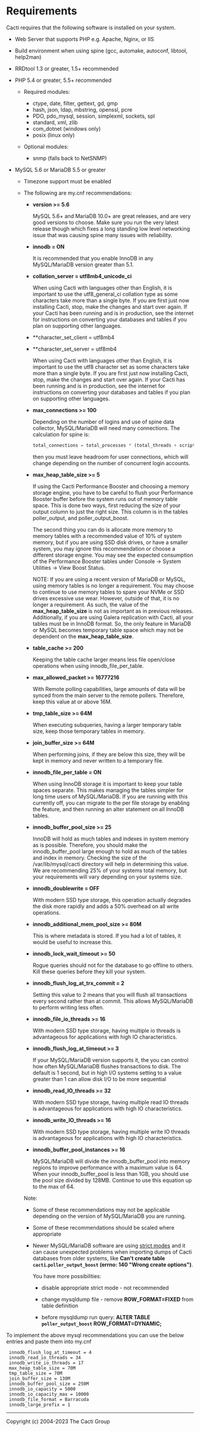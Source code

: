 # Requirements

Cacti requires that the following software is installed on your system.

- Web Server that supports PHP e.g. Apache, Nginx, or IIS

- Build environment when using spine (gcc, automake, autoconf, libtool,
  help2man)

- RRDtool 1.3 or greater, 1.5+ recommended

- PHP 5.4 or greater, 5.5+ recommended
  - Required modules:
    - ctype, date, filter, gettext, gd, gmp
    - hash, json, ldap, mbstring, openssl, pcre
    - PDO, pdo_mysql, session, simplexml, sockets, spl
    - standard, xml, zlib
    - com_dotnet (windows only)
    - posix (linux only)

  - Optional modules:
    - snmp (falls back to NetSNMP)

- MySQL 5.6 or MariaDB 5.5 or greater
  - Timezone support must be enabled

  - The following are my.cnf recommendations:

    - **version >= 5.6**

      MySQL 5.6+ and MariaDB 10.0+ are great releases, and are very good
      versions to choose. Make sure you run the very latest release though
      which fixes a long standing low level networking issue that was causing
      spine many issues with reliability.

    - **innodb = ON**

      It is recommended that you enable InnoDB in any MySQL/MariaDB version
      greater than 5.1.

    - **collation_server = utf8mb4_unicode_ci**

      When using Cacti with languages other than English, it is important to
      use the utf8_general_ci collation type as some characters take more than
      a single byte.  If you are first just now installing Cacti, stop, make
      the changes and start over again.  If your Cacti has been running and is
      in production, see the internet for instructions on converting your
      databases and tables if you plan on supporting other languages.

    - **character_set_client = utf8mb4
    - **character_set_server = utf8mb4

      When using Cacti with languages other than English, it is important to
      use the utf8 character set as some characters take more than a single
      byte. If you are first just now installing Cacti, stop, make the changes
      and start over again. If your Cacti has been running and is in
      production, see the internet for instructions on converting your
      databases and tables if you plan on supporting other languages.

    - **max_connections >= 100**

      Depending on the number of logins and use of spine data collector,
      MySQL/MariaDB will need many connections.  The calculation for spine is:

      ```php
      total_connections = total_processes * (total_threads + script_servers + 1)
      ```

      then you must leave headroom for user connections, which will change
      depending on the number of concurrent login accounts.

    - **max_heap_table_size >= 5**

      If using the Cacti Performance Booster and choosing a memory storage
      engine, you have to be careful to flush your Performance Booster buffer
      before the system runs out of memory table space.  This is done two
      ways, first reducing the size of your output column to just the right
      size.  This column is in the tables poller_output, and
      poller_output_boost.

      The second thing you can do is allocate more memory to memory tables
      with a recommended value of 10% of system memory, but if you are using
      SSD disk drives, or have a smaller system, you may ignore this
      recommendation or choose a different storage engine.  You may see the
      expected consumption of the Performance Booster tables under Console ->
      System Utilities -> View Boost Status.

      NOTE: If you are using a recent version of MariaDB or MySQL, using
      memory tables is no longer a requirement.  You may choose to continue
      to use memory tables to spare your NVMe or SSD drives excessive use
      wear.  However, outside of that, it is no longer a requirement.
      As such, the value of the **max_heap_table_size** is not as important
      as in previous releases.  Additionally, if you are using Galera
      replication with Cacti, all your tables must be in InnoDB format.  So,
      the only feature in MariaDB or MySQL becomes temporary table space
      which may not be dependent on the **max_heap_table_size**.

    - **table_cache >= 200**

      Keeping the table cache larger means less file open/close operations
      when using innodb_file_per_table.

    - **max_allowed_packet >= 16777216**

      With Remote polling capabilities, large amounts of data will be synced
      from the main server to the remote pollers.  Therefore, keep this value
      at or above 16M.

    - **tmp_table_size >= 64M**

      When executing subqueries, having a larger temporary table size, keep
      those temporary tables in memory.

    - **join_buffer_size >= 64M**

      When performing joins, if they are below this size, they will be kept in
      memory and never written to a temporary file.

    - **innodb_file_per_table = ON**

      When using InnoDB storage it is important to keep your table spaces
      separate.  This makes managing the tables simpler for long time users of
      MySQL/MariaDB.  If you are running with this currently off, you can
      migrate to the per file storage by enabling the feature, and then
      running an alter statement on all InnoDB tables.

    - **innodb_buffer_pool_size >= 25**

      InnoDB will hold as much tables and indexes in system memory as is
      possible.  Therefore, you should make the innodb_buffer_pool large
      enough to hold as much of the tables and index in memory.  Checking the
      size of the /var/lib/mysql/cacti directory will help in determining this
      value.  We are recommending 25% of your systems total memory, but your
      requirements will vary depending on your systems size.

    - **innodb_doublewrite = OFF**

      With modern SSD type storage, this operation actually degrades the disk
      more rapidly and adds a 50% overhead on all write operations.

    - **innodb_additional_mem_pool_size >= 80M**

      This is where metadata is stored. If you had a lot of tables, it would
      be useful to increase this.

    - **innodb_lock_wait_timeout >= 50**

      Rogue queries should not for the database to go offline to others.  Kill
      these queries before they kill your system.

    - **innodb_flush_log_at_trx_commit = 2**

      Setting this value to 2 means that you will flush all transactions every
      second rather than at commit.  This allows MySQL/MariaDB to perform
      writing less often.

    - **innodb_file_io_threads >= 16**

      With modern SSD type storage, having multiple io threads is advantageous
      for applications with high IO characteristics.

    - **innodb_flush_log_at_timeout >= 3**

      If your MySQL/MariaDB version supports it, the you can control how often
      MySQL/MariaDB flushes transactions to disk.  The default is 1 second,
      but in high I/O systems setting to a value greater than 1 can allow disk
      I/O to be more sequential

    - **innodb_read_IO_threads >= 32**

      With modern SSD type storage, having multiple read IO threads is
      advantageous for applications with high IO characteristics.

    - **innodb_write_IO_threads >= 16**

      With modern SSD type storage, having multiple write IO threads is
      advantageous for applications with high IO characteristics.

    - **innodb_buffer_pool_instances >= 16**

      MySQL/MariaDB will divide the innodb_buffer_pool into memory regions to
      improve performance with a maximum value is 64.  When your
      innodb_buffer_pool is less than 1GB, you should use the pool size
      divided by 128MB. Continue to use this equation up to the max of 64.

    Note:

    - Some of these recommendations may not be applicable depending on the
      version of MySQL/MariaDB you are running.

    - Some of these recommendations should be scaled where appropriate

    - Newer MySQL/MariaDB software are using [strict
      modes](https://dev.mysql.com/doc/refman/8.0/en/sql-mode.html) and it can
      cause unexpected problems when importing dumps of Cacti databases from
      older systems, like **Can't create table `cacti`.`poller_output_boost`
      (errno: 140 "Wrong create options")**.

      You have more possibilities:

      - disable appropriate strict mode - not recommended

      - change mysqldump file - remove **ROW_FORMAT=FIXED** from table
        definition

      - before mysqldump run query:
        **ALTER TABLE `poller_output_boost` ROW_FORMAT=DYNAMIC;**

To implement the above mysql recommendations you can use the below entries and
paste them into my.cnf

```console
 innodb_flush_log_at_timeout = 4
 innodb_read_io_threads = 34
 innodb_write_io_threads = 17
 max_heap_table_size = 70M
 tmp_table_size = 70M
 join_buffer_size = 130M
 innodb_buffer_pool_size = 250M
 innodb_io_capacity = 5000
 innodb_io_capacity_max = 10000
 innodb_file_format = Barracuda
 innodb_large_prefix = 1
 ```

---
Copyright (c) 2004-2023 The Cacti Group
